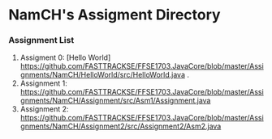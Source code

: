 # NamCH's Assigment Directory

### Assignment List

1. Assigment 0: [Hello World] https://github.com/FASTTRACKSE/FFSE1703.JavaCore/blob/master/Assignments/NamCH/HelloWorld/src/HelloWorld.java .
2. Assignment 1:
https://github.com/FASTTRACKSE/FFSE1703.JavaCore/blob/master/Assignments/NamCH/Assignment/src/Asm1/Assignment.java
3. Assignment 2:
https://github.com/FASTTRACKSE/FFSE1703.JavaCore/blob/master/Assignments/NamCH/Assignment2/src/Assignment2/Asm2.java
